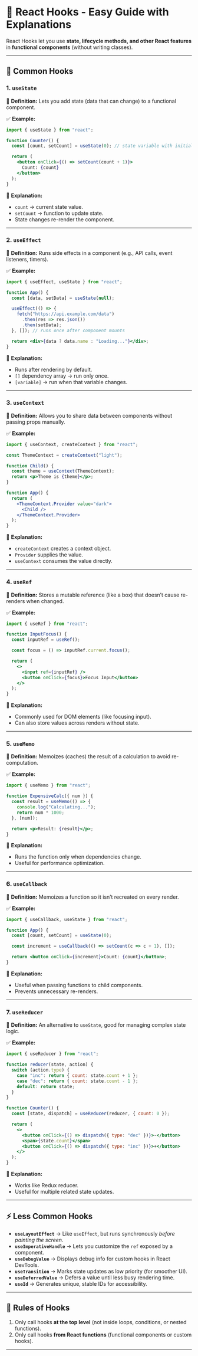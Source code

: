 

# 📘 React Hooks - Easy Guide with Explanations

React Hooks let you use **state, lifecycle methods, and other React features** in **functional components** (without writing classes).

---

## 🔑 Common Hooks

### 1. `useState`

📌 **Definition:** Lets you add state (data that can change) to a functional component.

✅ **Example:**

```jsx
import { useState } from "react";

function Counter() {
  const [count, setCount] = useState(0); // state variable with initial value 0

  return (
    <button onClick={() => setCount(count + 1)}>
      Count: {count}
    </button>
  );
}
```

📝 **Explanation:**

* `count` → current state value.
* `setCount` → function to update state.
* State changes re-render the component.

---

### 2. `useEffect`

📌 **Definition:** Runs side effects in a component (e.g., API calls, event listeners, timers).

✅ **Example:**

```jsx
import { useEffect, useState } from "react";

function App() {
  const [data, setData] = useState(null);

  useEffect(() => {
    fetch("https://api.example.com/data")
      .then(res => res.json())
      .then(setData);
  }, []); // runs once after component mounts

  return <div>{data ? data.name : "Loading..."}</div>;
}
```

📝 **Explanation:**

* Runs after rendering by default.
* `[]` dependency array → run only once.
* `[variable]` → run when that variable changes.

---

### 3. `useContext`

📌 **Definition:** Allows you to share data between components without passing props manually.

✅ **Example:**

```jsx
import { useContext, createContext } from "react";

const ThemeContext = createContext("light");

function Child() {
  const theme = useContext(ThemeContext);
  return <p>Theme is {theme}</p>;
}

function App() {
  return (
    <ThemeContext.Provider value="dark">
      <Child />
    </ThemeContext.Provider>
  );
}
```

📝 **Explanation:**

* `createContext` creates a context object.
* `Provider` supplies the value.
* `useContext` consumes the value directly.

---

### 4. `useRef`

📌 **Definition:** Stores a mutable reference (like a box) that doesn’t cause re-renders when changed.

✅ **Example:**

```jsx
import { useRef } from "react";

function InputFocus() {
  const inputRef = useRef();

  const focus = () => inputRef.current.focus();

  return (
    <>
      <input ref={inputRef} />
      <button onClick={focus}>Focus Input</button>
    </>
  );
}
```

📝 **Explanation:**

* Commonly used for DOM elements (like focusing input).
* Can also store values across renders without state.

---

### 5. `useMemo`

📌 **Definition:** Memoizes (caches) the result of a calculation to avoid re-computation.

✅ **Example:**

```jsx
import { useMemo } from "react";

function ExpensiveCalc({ num }) {
  const result = useMemo(() => {
    console.log("Calculating...");
    return num * 1000;
  }, [num]);

  return <p>Result: {result}</p>;
}
```

📝 **Explanation:**

* Runs the function only when dependencies change.
* Useful for performance optimization.

---

### 6. `useCallback`

📌 **Definition:** Memoizes a function so it isn’t recreated on every render.

✅ **Example:**

```jsx
import { useCallback, useState } from "react";

function App() {
  const [count, setCount] = useState(0);

  const increment = useCallback(() => setCount(c => c + 1), []);

  return <button onClick={increment}>Count: {count}</button>;
}
```

📝 **Explanation:**

* Useful when passing functions to child components.
* Prevents unnecessary re-renders.

---

### 7. `useReducer`

📌 **Definition:** An alternative to `useState`, good for managing complex state logic.

✅ **Example:**

```jsx
import { useReducer } from "react";

function reducer(state, action) {
  switch (action.type) {
    case "inc": return { count: state.count + 1 };
    case "dec": return { count: state.count - 1 };
    default: return state;
  }
}

function Counter() {
  const [state, dispatch] = useReducer(reducer, { count: 0 });

  return (
    <>
      <button onClick={() => dispatch({ type: "dec" })}>-</button>
      <span>{state.count}</span>
      <button onClick={() => dispatch({ type: "inc" })}>+</button>
    </>
  );
}
```

📝 **Explanation:**

* Works like Redux reducer.
* Useful for multiple related state updates.

---

## ⚡ Less Common Hooks

* **`useLayoutEffect`** → Like `useEffect`, but runs synchronously *before painting the screen*.
* **`useImperativeHandle`** → Lets you customize the `ref` exposed by a component.
* **`useDebugValue`** → Displays debug info for custom hooks in React DevTools.
* **`useTransition`** → Marks state updates as low priority (for smoother UI).
* **`useDeferredValue`** → Defers a value until less busy rendering time.
* **`useId`** → Generates unique, stable IDs for accessibility.

---

## 📌 Rules of Hooks

1. Only call hooks **at the top level** (not inside loops, conditions, or nested functions).
2. Only call hooks **from React functions** (functional components or custom hooks).

---

